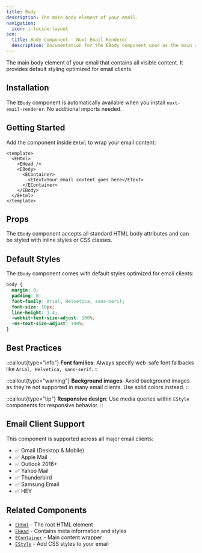 ```yaml
---
title: Body
description: The main body element of your email.
navigation:
  icon: i-lucide-layout
seo:
  title: Body Component - Nuxt Email Renderer
  description: Documentation for the EBody component used as the main content area for email templates.
---
```


The main body element of your email that contains all visible content. It provides default styling optimized for email clients.

## Installation

The `EBody` component is automatically available when you install `nuxt-email-renderer`. No additional imports needed.

## Getting Started

Add the component inside `EHtml` to wrap your email content:

```vue [emails/WelcomeEmail.vue]
<template>
  <EHtml>
    <EHead />
    <EBody>
      <EContainer>
        <EText>Your email content goes here</EText>
      </EContainer>
    </EBody>
  </EHtml>
</template>
```

## Props

The `EBody` component accepts all standard HTML body attributes and can be styled with inline styles or CSS classes.

## Default Styles

The `EBody` component comes with default styles optimized for email clients:

```css
body {
  margin: 0;
  padding: 0;
  font-family: Arial, Helvetica, sans-serif;
  font-size: 16px;
  line-height: 1.4;
  -webkit-text-size-adjust: 100%;
  -ms-text-size-adjust: 100%;
}
```

## Best Practices

::callout{type="info"}
**Font families**: Always specify web-safe font fallbacks like `Arial, Helvetica, sans-serif`.
::

::callout{type="warning"}
**Background images**: Avoid background images as they're not supported in many email clients. Use solid colors instead.
::

::callout{type="tip"}
**Responsive design**: Use media queries within `EStyle` components for responsive behavior.
::

## Email Client Support

This component is supported across all major email clients:

- ✅ Gmail (Desktop & Mobile)
- ✅ Apple Mail
- ✅ Outlook 2016+
- ✅ Yahoo Mail
- ✅ Thunderbird
- ✅ Samsung Email
- ✅ HEY

## Related Components

- [`EHtml`](/components/html) - The root HTML element
- [`EHead`](/components/head) - Contains meta information and styles
- [`EContainer`](/components/container) - Main content wrapper
- [`EStyle`](/components/style) - Add CSS styles to your email
